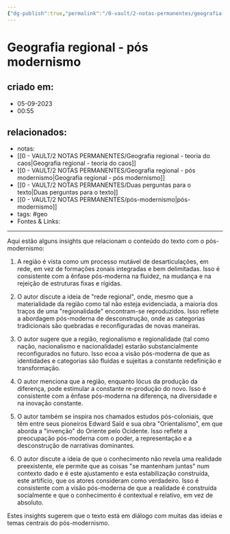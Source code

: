 ```yaml
---
{"dg-publish":true,"permalink":"/0-vault/2-notas-permanentes/geografia-regional-pos-modernismo/","tags":["permanente","geo"],"dgHomeLink":true,"dgShowLocalGraph":true,"dgShowFileTree":true,"dgEnableSearch":true,"noteIcon":""}
---
```


# Geografia regional - pós modernismo

## criado em: 
- 05-09-2023
- 00:55
## relacionados:
- notas: 
- [[0 - VAULT/2 NOTAS PERMANENTES/Geografia regional - teoria do caos\|Geografia regional - teoria do caos]]
- [[0 - VAULT/2 NOTAS PERMANENTES/Geografia regional - pós modernismo\|Geografia regional - pós modernismo]]
- [[0 - VAULT/2 NOTAS PERMANENTES/Duas perguntas para o texto\|Duas perguntas para o texto]]
- [[0 - VAULT/2 NOTAS PERMANENTES/pós-modernismo\|pós-modernismo]]
- tags: #geo 
- Fontes & Links: 
---

Aqui estão alguns insights que relacionam o conteúdo do texto com o pós-modernismo:

1. A região é vista como um processo mutável de desarticulações, em rede, em vez de formações zonais integradas e bem delimitadas. Isso é consistente com a ênfase pós-moderna na fluidez, na mudança e na rejeição de estruturas fixas e rígidas.

2. O autor discute a ideia de "rede regional", onde, mesmo que a materialidade da região como tal não esteja evidenciada, a maioria dos traços de uma "regionalidade" encontram-se reproduzidos. Isso reflete a abordagem pós-moderna de desconstrução, onde as categorias tradicionais são quebradas e reconfiguradas de novas maneiras.

3. O autor sugere que a região, regionalismo e regionalidade (tal como nação, nacionalismo e nacionalidade) estarão substancialmente reconfigurados no futuro. Isso ecoa a visão pós-moderna de que as identidades e categorias são fluidas e sujeitas a constante redefinição e transformação.

4. O autor menciona que a região, enquanto lócus da produção da diferença, pode estimular a constante re-produção do novo. Isso é consistente com a ênfase pós-moderna na diferença, na diversidade e na inovação constante.

5. O autor também se inspira nos chamados estudos pós-coloniais, que têm entre seus pioneiros Edward Saïd e sua obra "Orientalismo", em que aborda a "invenção" do Oriente pelo Ocidente. Isso reflete a preocupação pós-moderna com o poder, a representação e a desconstrução de narrativas dominantes.

6. O autor discute a ideia de que o conhecimento não revela uma realidade preexistente, ele permite que as coisas "se mantenham juntas" num contexto dado e é este ajustamento e esta estabilização construída, este artifício, que os atores consideram como verdadeiro. Isso é consistente com a visão pós-moderna de que a realidade é construída socialmente e que o conhecimento é contextual e relativo, em vez de absoluto.

Estes insights sugerem que o texto está em diálogo com muitas das ideias e temas centrais do pós-modernismo.